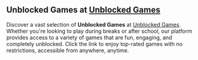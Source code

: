 <h2>Unblocked Games at <a href="https://sites.google.com/view/googl-games/">Unblocked Games</a></h2>
<p>Discover a vast selection of <strong>Unblocked Games</strong> at <a href="https://sites.google.com/view/googl-games/">Unblocked Games</a>. Whether you're looking to play during breaks or after school, our platform provides access to a variety of games that are fun, engaging, and completely unblocked. Click the link to enjoy top-rated games with no restrictions, accessible from anywhere, anytime.</p>
